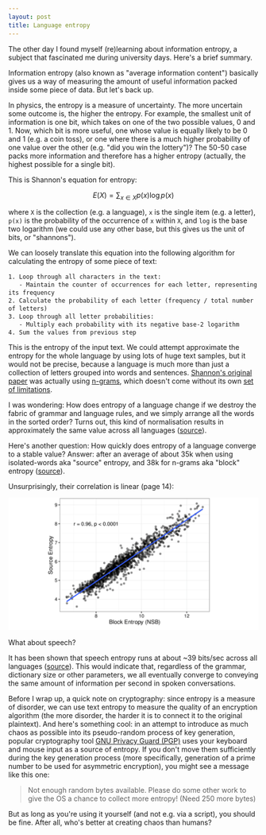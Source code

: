 ```yaml
---
layout: post
title: Language entropy
---
```


The other day I found myself (re)learning about information entropy, a subject that
fascinated me during university days. Here's a brief summary.

Information entropy (also known as "average information content") basically gives us a way
of measuring the amount of useful information packed inside some piece of data. But let's back up.

In physics, the entropy is a measure of uncertainty. The more uncertain some outcome is, the
higher the entropy. For example, the smallest unit of information is one bit,
which takes on one of the two possible values, 0 and 1.
Now, which bit is more useful, one whose value is equally likely to be 0 and 1 (e.g. a coin toss),
or one where there is a much higher probability of one value over the other (e.g. "did you win the lottery")?
The 50-50 case packs more information and therefore has a higher entropy 
(actually, the highest possible for a single bit).

This is Shannon's equation for entropy:

$$
E(X) = \sum_{x \in X} p(x) \log p(x)
$$

where `X` is the collection (e.g. a language), `x` is the single item (e.g. a letter), `p(x)`
is the probability of the occurrence of `x` within `X`, and `log` is the base two logarithm (we
could use any other base, but this gives us the unit of bits, or "shannons").

We can loosely translate this equation into the following algorithm for 
calculating the entropy of some piece of text:

```
1. Loop through all characters in the text:
   - Maintain the counter of occurrences for each letter, representing its frequency
2. Calculate the probability of each letter (frequency / total number of letters)
3. Loop through all letter probabilities:
   - Multiply each probability with its negative base-2 logarithm
4. Sum the values from previous step
```

This is the entropy of the input text. We could attempt approximate the
entropy for the whole language by using lots of huge text samples, but it would not be precise,
because a language is much more than just a collection of letters grouped
into words and sentences.
[Shannon's original paper](https://people.math.harvard.edu/~ctm/home/text/others/shannon/entropy/entropy.pdf)
was actually using [n-grams](https://en.wikipedia.org/wiki/N-gram), which doesn't come without
its own [set of limitations](https://clin2022.uvt.nl/limitations-of-the-entropy-measure-in-n-gram-language-modelling/).

I was wondering: How does entropy of a language change if
we destroy the fabric of grammar and language rules, and we simply arrange all the words in the
sorted order? Turns out, this kind of normalisation results in approximately the same value
across all languages ([source](https://journals.plos.org/plosone/article?id=10.1371/journal.pone.0019875)). 

Here's another question: How quickly does entropy of a language converge to a stable value? 
Answer: after an average of about 35k when using isolated-words aka "source" entropy, and 38k for
n-grams aka "block" entropy ([source](https://arxiv.org/pdf/1606.06996.pdf)).

Unsurprisingly, their correlation is linear (page 14):

<img src="../images/entropy.png" class="img-responsive">

What about speech? 

It has been shown that speech entropy runs at about ~39 bits/sec across
all languages ([source](https://www.science.org/doi/10.1126/sciadv.aaw2594)). This would indicate that,
regardless of the grammar, dictionary size or other parameters, we all eventually converge to conveying
the same amount of information per second in spoken conversations.

Before I wrap up, a quick note on cryptography: since entropy is a measure of disorder, we can use
text entropy to measure the quality of an encryption algorithm (the more disorder, the harder it is 
to connect it to the original plaintext).
And here's something cool: in an attempt to introduce as much chaos as possible into its pseudo-random
process of key generation,
popular cryptography tool [GNU Privacy Guard (PGP)](https://gnupg.org) uses your keyboard and
mouse input as a source of entropy. If you don't move them sufficiently during the key generation
process (more specifically, generation of a prime number to be used for asymmetric encryption),
you might see a message like this one:

> Not enough random bytes available.  Please do some other work to give
> the OS a chance to collect more entropy! (Need 250 more bytes)

But as long as you're using it yourself (and not e.g. via a script), you should be fine.
After all, who's better at creating chaos than humans?